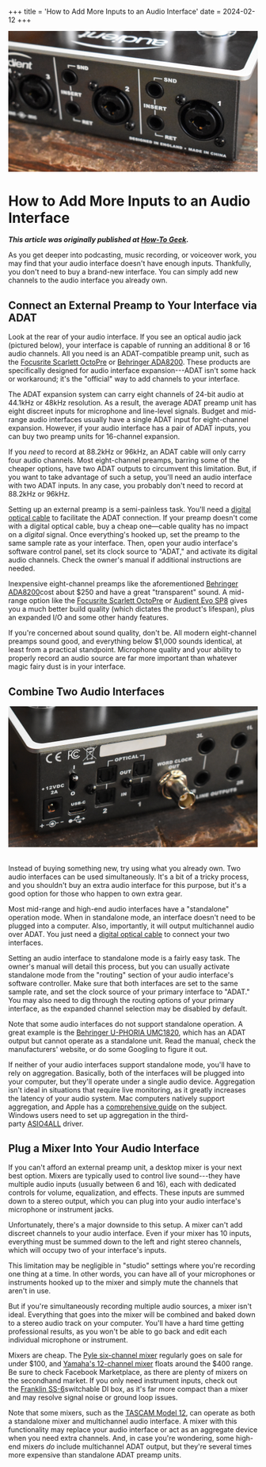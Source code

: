 +++
title = 'How to Add More Inputs to an Audio Interface'
date = 2024-02-12 
+++

![A closeup of the microphone inputs on an Audient audio interface.](hero.webp)

# How to Add More Inputs to an Audio Interface

***This article was originally published at [How-To Geek](https://www.howtogeek.com/how-to-add-more-inputs-to-an-audio-interface/).***

As you get deeper into podcasting, music recording, or voiceover work, you may find that your audio interface doesn't have enough inputs. Thankfully, you don't need to buy a brand-new interface. You can simply add new channels to the audio interface you already own. 

## Connect an External Preamp to Your Interface via ADAT 

Look at the rear of your audio interface. If you see an optical audio jack (pictured below), your interface is capable of running an additional 8 or 16 audio channels. All you need is an ADAT-compatible preamp unit, such as the [Focusrite Scarlett OctoPre](https://www.amazon.com/Focusrite-Scarlett-OctoPre-8-Channel-Expansion/dp/B01MTY1VMK?tag=hotoge-20&ascsubtag=UUhtgUeUpU2001769&asc_refurl=https%3A%2F%2Fwww.howtogeek.com%2Fhow-to-add-more-inputs-to-an-audio-interface%2F&asc_campaign=Evergreen) or [Behringer ADA8200](https://www.amazon.com/Behringer-ADA8200-BEHRINGER-Black/dp/B00E87OLFQ/?tag=hotoge-20&ascsubtag=UUhtgUeUpU2001769&asc_refurl=https%3A%2F%2Fwww.howtogeek.com%2Fhow-to-add-more-inputs-to-an-audio-interface%2F&asc_campaign=Evergreen). These products are specifically designed for audio interface expansion---ADAT isn't some hack or workaround; it's the "official" way to add channels to your interface. 

The ADAT expansion system can carry eight channels of 24-bit audio at 44.1kHz or 48kHz resolution. As a result, the average ADAT preamp unit has eight discreet inputs for microphone and line-level signals. Budget and mid-range audio interfaces usually have a single ADAT input for eight-channel expansion. However, if your audio interface has a pair of ADAT inputs, you can buy two preamp units for 16-channel expansion. 

If you *need* to record at 88.2kHz or 96kHz, an ADAT cable will only carry four audio channels. Most eight-channel preamps, barring some of the cheaper options, have two ADAT outputs to circumvent this limitation. But, if you want to take advantage of such a setup, you'll need an audio interface with two ADAT inputs. In any case, you probably don't need to record at 88.2kHz or 96kHz. 

Setting up an external preamp is a semi-painless task. You'll need a [digital optical cable](https://www.amazon.com/Optical-Braided-Digital-Toslink-Compatible/dp/B091GNS8ML?tag=hotoge-20&ascsubtag=UUhtgUeUpU2001769&asc_refurl=https%3A%2F%2Fwww.howtogeek.com%2Fhow-to-add-more-inputs-to-an-audio-interface%2F&asc_campaign=Evergreen) to facilitate the ADAT connection. If your preamp doesn't come with a digital optical cable, buy a cheap one—cable quality has no impact on a *digital* signal. Once everything's hooked up, set the preamp to the same sample rate as your interface. Then, open your audio interface's software control panel, set its clock source to "ADAT," and activate its digital audio channels. Check the owner's manual if additional instructions are needed. 

Inexpensive eight-channel preamps like the aforementioned [Behringer ADA8200](https://www.amazon.com/Behringer-ADA8200-BEHRINGER-Black/dp/B00E87OLFQ/?tag=hotoge-20&ascsubtag=UUhtgUeUpU2001769&asc_refurl=https%3A%2F%2Fwww.howtogeek.com%2Fhow-to-add-more-inputs-to-an-audio-interface%2F&asc_campaign=Evergreen)cost about $250 and have a great "transparent" sound. A mid-range option like the [Focusrite Scarlett OctoPre](https://www.amazon.com/Focusrite-Scarlett-OctoPre-8-Channel-Expansion/dp/B01MTY1VMK?tag=hotoge-20&ascsubtag=UUhtgUeUpU2001769&asc_refurl=https%3A%2F%2Fwww.howtogeek.com%2Fhow-to-add-more-inputs-to-an-audio-interface%2F&asc_campaign=Evergreen) or [Audient Evo SP8](https://www.sweetwater.com/store/detail/EVOSP8--audient-evo-sp8-smart-preamp) gives you a much better build quality (which dictates the product's lifespan), plus an expanded I/O and some other handy features. 

If you're concerned about sound quality, don't be. All modern eight-channel preamps sound good, and everything below $1,000 sounds identical, at least from a practical standpoint. Microphone quality and your ability to properly record an audio source are far more important than whatever magic fairy dust is in your interface. 

## Combine Two Audio Interfaces

![A closeup of the ADAT inputs on an Audient audio interface.](body1.webp) 

Instead of buying something new, try using what you already own. Two audio interfaces can be used simultaneously. It's a bit of a tricky process, and you shouldn't buy an extra audio interface for this purpose, but it's a good option for those who happen to own extra gear. 

Most mid-range and high-end audio interfaces have a "standalone" operation mode. When in standalone mode, an interface doesn't need to be plugged into a computer. Also, importantly, it will output multichannel audio over ADAT. You just need a [digital optical cable](http://www.amazon.com/Optical-Braided-Digital-Toslink-Compatible/dp/B091GNS8ML?tag=hotoge-20&ascsubtag=UUhtgUeUpU2001769&asc_refurl=https%3A%2F%2Fwww.howtogeek.com%2Fhow-to-add-more-inputs-to-an-audio-interface%2F&asc_campaign=Evergreen) to connect your two interfaces. 

Setting an audio interface to standalone mode is a fairly easy task. The owner's manual will detail this process, but you can usually activate standalone mode from the "routing" section of your audio interface's software controller. Make sure that both interfaces are set to the same sample rate, and set the clock source of your primary interface to "ADAT." You may also need to dig through the routing options of your primary interface, as the expanded channel selection may be disabled by default. 

Note that some audio interfaces do not support standalone operation. A great example is the [Behringer U-PHORIA UMC1820](https://www.amazon.com/Behringer-UMC1820-Audiophile-Interface-Preamplifiers/dp/B01EXI8Y9S?tag=hotoge-20&ascsubtag=UUhtgUeUpU2001769&asc_refurl=https%3A%2F%2Fwww.howtogeek.com%2Fhow-to-add-more-inputs-to-an-audio-interface%2F&asc_campaign=Evergreen), which has an ADAT output but cannot operate as a standalone unit. Read the manual, check the manufacturers' website, or do some Googling to figure it out. 

If neither of your audio interfaces support standalone mode, you'll have to rely on aggregation. Basically, both of the interfaces will be plugged into your computer, but they'll operate under a single audio device. Aggregation isn't ideal in situations that require live monitoring, as it greatly increases the latency of your audio system. Mac computers natively support aggregation, and Apple has a [comprehensive guide](http://support.apple.com/en-us/102171) on the subject. Windows users need to set up aggregation in the third-party [ASIO4ALL](https://asio4all.org/device-aggregation/) driver. 

## Plug a Mixer Into Your Audio Interface 

If you can't afford an external preamp unit, a desktop mixer is your next best option. Mixers are typically used to control live sound---they have multiple audio inputs (usually between 6 and 16), each with dedicated controls for volume, equalization, and effects. These inputs are summed down to a stereo output, which you can plug into your audio interface's microphone or instrument jacks. 

Unfortunately, there's a major downside to this setup. A mixer can't add discreet channels to your audio interface. Even if your mixer has 10 inputs, everything must be summed down to the left and right stereo channels, which will occupy two of your interface's inputs. 

This limitation may be negligible in "studio" settings where you're recording one thing at a time. In other words, you can have all of your microphones or instruments hooked up to the mixer and simply mute the channels that aren't in use. 

But if you're simultaneously recording multiple audio sources, a mixer isn't ideal. Everything that goes into the mixer will be combined and baked down to a stereo audio track on your computer. You'll have a hard time getting professional results, as you won't be able to go back and edit each individual microphone or instrument. 

Mixers are cheap. The [Pyle six-channel mixer](https://www.amazon.com/Professional-Audio-Mixer-Controller-6-Channel/dp/B08BWRW5SL/?tag=hotoge-20&ascsubtag=UUhtgUeUpU2001769&asc_refurl=https%3A%2F%2Fwww.howtogeek.com%2Fhow-to-add-more-inputs-to-an-audio-interface%2F&asc_campaign=Evergreen) regularly goes on sale for under $100, and [Yamaha's 12-channel mixer](https://www.amazon.com/Yamaha-MG12XU-12-Input-4-Bus-Effects/dp/B00I0Q8IX2/?tag=hotoge-20&ascsubtag=UUhtgUeUpU2001769&asc_refurl=https%3A%2F%2Fwww.howtogeek.com%2Fhow-to-add-more-inputs-to-an-audio-interface%2F&asc_campaign=Evergreen) floats around the $400 range. Be sure to check Facebook Marketplace, as there are plenty of mixers on the secondhand market. If you only need instrument inputs, check out the [Franklin SS-6](https://franklinaud.io/products/ss-6-stereo-input-switcher-direct-box)switchable DI box, as it's far more compact than a mixer and may resolve signal noise or ground loop issues. 

Note that some mixers, such as the [TASCAM Model 12](https://www.sweetwater.com/store/detail/Model12--tascam-model-12-mixer-interface-recorder-controller), can operate as both a standalone mixer and multichannel audio interface. A mixer with this functionality may replace your audio interface or act as an aggregate device when you need extra channels. And, in case you're wondering, some high-end mixers *do* include multichannel ADAT output, but they're several times more expensive than standalone ADAT preamp units. 